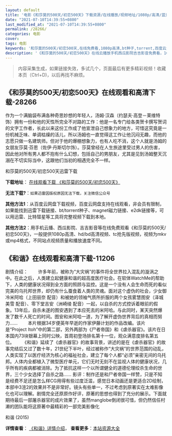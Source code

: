 ```yaml
---
layout: default
title: '电影《和莎莫的500天/初恋500天》下载资源/在线播放/视频地址/1080p/高清/蓝光'
date: "2021-07-10T14:39:55+0800"
last_modified_at: "2021-07-10T14:39:55+0800"
permalink: /28266/
categories: 电影
cover:
tags: 电影
keywords: '和莎莫的500天/初恋500天,在线免费看,1080p高清,bt种子,torrent,百度云盘,magnet,磁力链,迅雷下载资源'
description: '《和莎莫的500天/初恋500天》在线云播放手机西瓜影院吉吉影音免费看，1080p高清bd/hd未删减完整版和tc抢先枪版，mkv/mp4格式，附带bt/torrent种子、magnet/磁力链、百度云盘、网盘资源迅雷下载链接'
---
```


>内容采集生成，如果链接失效，多试几个，页面最后有更多精彩视频！收藏本页（Ctrl+D)，以后再找不麻烦。


## 《和莎莫的500天/初恋500天》在线观看和高清下载-28266

作为一个满脑袋布满各种奇思妙想的年轻人，汤姆·汉森（约瑟夫·高登－莱维特饰）拥有一份和他的天性所完全不对路的工作：他是一名专门给各类贺卡撰写贺词的文字工作者，长此以来这份工作成了他宣泄自己想象力的地方，可惜这究竟是一份机械乏味、单调枯燥的活儿，所以汤姆也一直觉得这工作让他沉闷无趣，而他的志愿只做一名建筑师。但对于他的爆棚想象力，也有人吃不消，这个人就是汤姆的女朋友莎莫·芬恩（佐伊&middot;丹斯切尔饰）。莎莫曾经在人生旅途里受过男人的伤害，因此他对所有男人都不抱有什么幻想，包括自己的男朋友，尤其是见到汤姆整天沉溺在不切实际当中，这跟他们当初的相遇完全不一样。


和莎莫的500天/初恋500天迅雷下载

**下载地址**： [在线观看下载 《和莎莫的500天/初恋500天》](https://www.993dy.com//vod-detail-id-20245.html) 


**无法下载?**：`如果迅雷因版权原因无法下载，关注微信公众号 `

**其他方法1**：从百度云网盘下载视频，百度云网盘支持在线观看，非会员有限制，如果能找到迅雷下载链接、bt/torrent种子、magnet磁力链接、e2dk链接等，可以用迅雷、比特彗星等工具将完整视频下载到本地。

**其他方法2**：用手机云播、西瓜影院、吉吉影音等在线免费观看《和莎莫的500天/初恋500天》，一般提供1080p高清、hd/bd高清视频、tc抢先版视频，视频为mkv或mp4格式，不同站点视频质量和播放速度不同。


## 《和谐》在线观看和高清下载-11206

剧情介绍： 　　许多年前，被称为“大灾祸”的事件将全世界拉入混乱的漩涡之中。在此之后，人类建立起健康和谐的超高度医疗社会。在软体WatchMe的帮助下，人类的健康状况得到全方面的照顾与监控。这是一个没有人会生命而死的看似完美的乌托邦世界，却仍有什么蚕食着人类的灵魂。面对这个虚伪的社会，少女御冷米阿哈（上田丽奈 配音）和被她的领袖气质所折服的两个女孩雾慧图安（泽城美雪 配音）、零下堂吉安（洲崎绫 配音）一起，以自杀的方式控诉着眼前的假象。13年后，自杀未遂的图安遇到了本应死去的米阿哈。与此同时，某天突然爆发了数千人死亡的时间。图安和米阿哈一道，为了解开虚伪世界背后的真相而努力…… 　　本片根据34岁便英年早逝的作家伊藤计划的作品改编。该片是“Project Itoh”中的第二部，另外两部为《尸者帝国》和《虐杀器官》。该片在日本国内73块银幕上同时公映，首周初登场排名第十一位，观众满意度排名第五位。 　　《和谐》延续了《虐杀器官》的故事背景，讲述的是在《虐杀器官》的故事完结后又过了数十年，21世纪下半叶，经过被称作“大灾祸”的世界范围的动乱，人类实现了以医疗经济为核心的福祉社会，建立了每个人都“必须”亲密无间的乌托邦。人体内全都植入了微型医疗单元，它们无时无刻不在监视人体的健康状况，几乎所有的疾病都被消除。为了抵抗这样一个以所谓健全的道德伦理绞杀生命的世界，三个少女选择了自杀之路…… 影评：制作还是和尸者帝国一样赞，只是不知是经费不足还是怎么样CG用得有些过度泛滥，感觉日本动画还是更适合2D绘制，本部中3渲2的效果并不是非常好。镜头有些单一，不过考虑到原著实在太难影像化也可以理解。剧情完全还原原作好评，原著的思想也得到了充分的展示。下面就期待最后一部屠杀器官的成片效果了，虽然manglobe倒闭很可惜，但仍然信任村濑的团队能将这原著中最精彩的一部完美影像化


和谐 (2015)

**详情查看**： [《和谐》详情介绍](/movie/11206/)， **查看更多**：[本站资源大全](/movie/t/all/)

